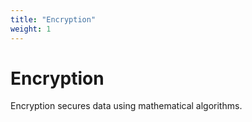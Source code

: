 ```yaml
---
title: "Encryption"
weight: 1
---
```


# Encryption

Encryption secures data using mathematical algorithms.